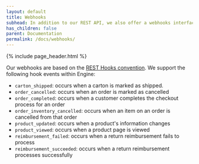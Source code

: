 ```yaml
---
layout: default
title: Webhooks
subhead: In addition to our REST API, we also offer a webhooks interface for clients who need more interactive access to events
has_children: false
parent: Documentation
permalink: /docs/webhooks/
---
```


{% include page_header.html %}

Our webhooks are based on the [REST Hooks convention](https://resthooks.org/). We support the following hook events within Engine:

* `carton_shipped`: occurs when a carton is marked as shipped.
* `order_cancelled`: occurs when an order is marked as cancelled
* `order_completed`: occurs when a customer completes the checkout process for an order
* `order_inventory_cancelled`: occurs when an item on an order is cancelled from that order
* `product_updated`: occurs when a product's information changes
* `product_viewed`: occurs when a product page is viewed
* `reimbursement_failed`: occurs when a return reimbursement fails to process
* `reimbursement_succeeded`: occurs when a return reimbursement processes successfully
